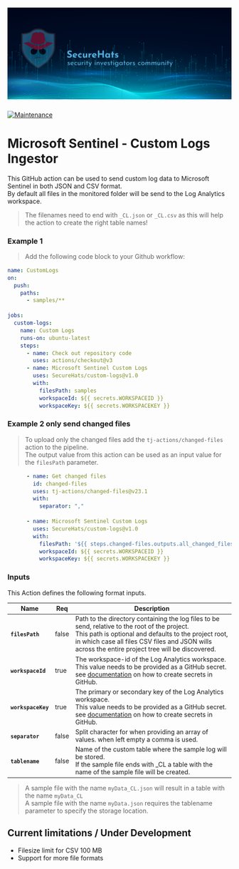 ![logo](https://raw.githubusercontent.com/SecureHats/SecureHacks/main/media/sh-banners.png)
=========
[![Maintenance](https://img.shields.io/maintenance/yes/2022.svg?style=flat-square)]()
# Microsoft Sentinel - Custom Logs Ingestor

This GitHub action can be used to send custom log data to Microsoft Sentinel in both JSON and CSV format.<br />
By default all files in the monitored folder will be send to the Log Analytics workspace.

> The filenames need to end with `_CL.json` or `_CL.csv` as this will help the action to create the right table names!

### Example 1

> Add the following code block to your Github workflow:

```yaml
name: CustomLogs
on:
  push:
    paths:
      - samples/**

jobs:
  custom-logs:
    name: Custom Logs
    runs-on: ubuntu-latest
    steps:
      - name: Check out repository code
        uses: actions/checkout@v3
      - name: Microsoft Sentinel Custom Logs
        uses: SecureHats/custom-logs@v1.0
        with:
          filesPath: samples
          workspaceId: ${{ secrets.WORKSPACEID }}
          workspaceKey: ${{ secrets.WORKSPACEKEY }}
```

### Example 2 only send changed files

> To upload only the changed files add the `tj-actions/changed-files` action to the pipeline.<br />
> The output value from this action can be used as an input value for the `filesPath` parameter.

```yaml
      - name: Get changed files
        id: changed-files
        uses: tj-actions/changed-files@v23.1
        with:
          separator: ","
      
      - name: Microsoft Sentinel Custom Logs
        uses: SecureHats/custom-logs@v1.0
        with:
          filesPath: '${{ steps.changed-files.outputs.all_changed_files }}'
          workspaceId: ${{ secrets.WORKSPACEID }}
          workspaceKey: ${{ secrets.WORKSPACEKEY }}
```

### Inputs

This Action defines the following format inputs.

| Name | Req | Description
|-|-|-|
| **`filesPath`**  | false | Path to the directory containing the log files to be send, relative to the root of the project.<br /> This path is optional and defaults to the project root, in which case all files CSV files and JSON wills across the entire project tree will be discovered.
| **`workspaceId`** | true | The workspace-id of the Log Analytics workspace.<br /> This value needs to be provided as a GitHub secret. see [documentation](https://github.com/Azure/actions-workflow-samples/blob/master/assets/create-secrets-for-GitHub-workflows.md) on how to create secrets in GitHub.
| **`workspaceKey`** | true | The primary or secondary key of the Log Analytics workspace.<br /> This value needs to be provided as a GitHub secret. see [documentation](https://github.com/Azure/actions-workflow-samples/blob/master/assets/create-secrets-for-GitHub-workflows.md) on how to create secrets in GitHub.
| **`separator`** | false | Split character for when providing an array of values. when left empty a comma is used.
| **`tablename`** | false | Name of the custom table where the sample log will be stored.<br />If the sample file ends with \_CL a table with the name of the sample file will be created.

> A sample file with the name `myData_CL.json` will result in a table with the name `myData_CL` <br />
> A sample file with the name `myData.json` requires the tablename parameter to specify the storage location.
 

## Current limitations / Under Development

- Filesize limit for CSV 100 MB
- Support for more file formats
